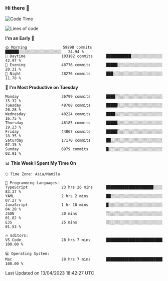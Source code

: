 ### Hi there 👋

<!--START_SECTION:waka-->
![Code Time](http://img.shields.io/badge/Code%20Time-3%2C843%20hrs%2019%20mins-blue)

![Lines of code](https://img.shields.io/badge/From%20Hello%20World%20I%27ve%20Written-98.8%20million%20lines%20of%20code-blue)

**I'm an Early 🐤** 

```text
🌞 Morning                59898 commits       ██████░░░░░░░░░░░░░░░░░░░   24.94 % 
🌆 Daytime                103182 commits      ███████████░░░░░░░░░░░░░░   42.97 % 
🌃 Evening                48776 commits       █████░░░░░░░░░░░░░░░░░░░░   20.31 % 
🌙 Night                  28276 commits       ███░░░░░░░░░░░░░░░░░░░░░░   11.78 % 
```
📅 **I'm Most Productive on Tuesday** 

```text
Monday                   36799 commits       ████░░░░░░░░░░░░░░░░░░░░░   15.32 % 
Tuesday                  48708 commits       █████░░░░░░░░░░░░░░░░░░░░   20.28 % 
Wednesday                40224 commits       ████░░░░░░░░░░░░░░░░░░░░░   16.75 % 
Thursday                 46185 commits       █████░░░░░░░░░░░░░░░░░░░░   19.23 % 
Friday                   44067 commits       █████░░░░░░░░░░░░░░░░░░░░   18.35 % 
Saturday                 17170 commits       ██░░░░░░░░░░░░░░░░░░░░░░░   07.15 % 
Sunday                   6979 commits        █░░░░░░░░░░░░░░░░░░░░░░░░   02.91 % 
```


📊 **This Week I Spent My Time On** 

```text
🕑︎ Time Zone: Asia/Manila

💬 Programming Languages: 
TypeScript               23 hrs 26 mins      █████████████████████░░░░   83.37 % 
YAML                     2 hrs 2 mins        ██░░░░░░░░░░░░░░░░░░░░░░░   07.27 % 
JavaScript               1 hr 10 mins        █░░░░░░░░░░░░░░░░░░░░░░░░   04.20 % 
JSON                     30 mins             ░░░░░░░░░░░░░░░░░░░░░░░░░   01.82 % 
EJS                      25 mins             ░░░░░░░░░░░░░░░░░░░░░░░░░   01.53 % 

🔥 Editors: 
VS Code                  28 hrs 7 mins       █████████████████████████   100.00 % 

💻 Operating System: 
Mac                      28 hrs 7 mins       █████████████████████████   100.00 % 
```


 Last Updated on 13/04/2023 18:42:27 UTC
<!--END_SECTION:waka-->


<!--
**rad182/rad182** is a ✨ _special_ ✨ repository because its `README.md` (this file) appears on your GitHub profile.

Here are some ideas to get you started:

- 🔭 I’m currently working on ...
- 🌱 I’m currently learning ...
- 👯 I’m looking to collaborate on ...
- 🤔 I’m looking for help with ...
- 💬 Ask me about ...
- 📫 How to reach me: ...
- 😄 Pronouns: ...
- ⚡ Fun fact: ...
-->
